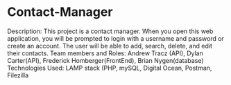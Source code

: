 # Contact-Manager
Description: This project is a contact manager. When you open this web application, you will be prompted to login with a username and password or create an account. The user will be able to add, search, delete, and edit their contacts.
Team members and Roles: Andrew Tracz (API), Dylan Carter(API), Frederick Homberger(FrontEnd), Brian Nygen(database) 
Technologies Used: LAMP stack (PHP, mySQL, Digital Ocean, Postman, Filezilla
